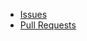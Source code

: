 - [Issues](https://github.com/readme-me/readme-me.github.io/issues)
- [Pull Requests](https://github.com/readme-me/readme-me.github.io/pulls)
